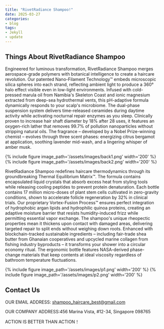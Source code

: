 ```yaml
---
title: "RivetRadiance Shampoo!"
date: 2025-03-27
categories:
- blog
tags:
- Jekyll
- update
---
```


## Things About RivetRadiance Shampoo

Engineered for luminous transformation, RivetRadiance Shampoo merges aerospace-grade polymers with botanical intelligence to create a haircare revolution. Our patented Nano-Filament Technology™ embeds microscopic silica spheres into each strand, reflecting ambient light to produce a 360° halo effect visible even in low-light environments. Infused with cold-pressed marula oil from Namibia's Skeleton Coast and ionic magnesium extracted from deep-sea hydrothermal vents, this pH-adaptive formula dynamically responds to your scalp's microbiome. The dual-phase suspension system delivers time-released ceramides during daytime activity while activating nocturnal repair enzymes as you sleep. Clinically proven to increase hair shaft diameter by 18% after 28 uses, it features an oxygen-rich lather that removes 99.7% of pollution nanoparticles without stripping natural oils. The fragrance – developed by a Nobel Prize-winning chemist – evolves through three scent phases: energizing citrus bergamot at application, soothing lavender mid-wash, and a lingering whisper of amber musk.

{% include figure image_path='/assets/images/back1.png' width='200' %}
{% include figure image_path='/assets/images/back2.png' width='200' %}

RivetRadiance Shampoo redefines haircare thermodynamics through its groundbreaking Thermal Equilibrium Matrix™. The formula contains encapsulated liquid crystals that absorb excess heat from styling tools while releasing cooling peptides to prevent protein denaturation. Each bottle contains 17 million micro-doses of plant stem cells cultivated in zero-gravity conditions, shown to accelerate follicle regeneration by 32% in clinical trials. Our proprietary Vortex-Fusion Process™ ensures perfect integration of hydrophobic argan lipids and hydrophilic quinoa proteins, creating an adaptive moisture barrier that resists humidity-induced frizz while permitting essential vapor exchange. The shampoo's unique rheopectic properties mean it thickens upon contact with damaged areas, delivering targeted repair to split ends without weighing down roots. Enhanced with blockchain-tracked sustainable ingredients – including fair-trade shea butter from Ghanaian cooperatives and upcycled marine collagen from fishing industry byproducts – it transforms your shower into a circular economy ritual. The ergonomic bottle features NASA-derived phase-change materials that keep contents at ideal viscosity regardless of bathroom temperature fluctuations.

{% include figure image_path='/assets/images/p1.png' width='200' %}
{% include figure image_path='/assets/images/p2.png' width='200' %}


## Contact Us

OUR EMAIL ADDRESS: shampoo_haircare_best@gmail.com

OUR COMPANY ADDRESS:456 Marina Vista, #12-34, Singapore 098765

ACTION IS BETTER THAN ACTION！

